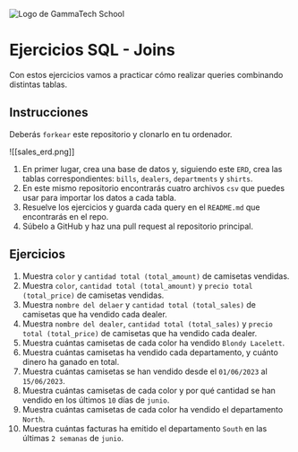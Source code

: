 ![Logo de GammaTech School](https://github.com/GammaTechSchool/MAD_PART_Lovelace_2/blob/main/src/assets/Logo_Yellow.png)

# Ejercicios SQL - Joins
Con estos ejercicios vamos a practicar cómo realizar queries combinando distintas tablas.

## Instrucciones
Deberás `forkear` este repositorio y clonarlo en tu ordenador.

![[sales_erd.png]]

1. En primer lugar, crea una base de datos y, siguiendo este `ERD`, crea las tablas correspondientes: `bills`, `dealers`, `departments` y `shirts`.
2. En este mismo repositorio encontrarás cuatro archivos `csv` que puedes usar para importar los datos a cada tabla.
3. Resuelve los ejercicios y guarda cada query en el `README.md` que encontrarás en el repo.
4. Súbelo a GitHub y haz una pull request al repositorio principal.

## Ejercicios
1. Muestra `color` y `cantidad total (total_amount)` de camisetas vendidas.
2. Muestra `color`, `cantidad total (total_amount)` y `precio total (total_price)` de camisetas vendidas.
3. Muestra `nombre del delaer` y `cantidad total (total_sales)` de camisetas que ha vendido cada dealer.
4. Muestra `nombre del dealer`, `cantidad total (total_sales)` y `precio total (total_price)` de camisetas que ha vendido cada dealer.
5. Muestra cuántas camisetas de cada color ha vendido `Blondy Lacelett`.
6. Muestra cuántas camisetas ha vendido cada departamento, y cuánto dinero ha ganado en total.
7. Muestra cuántas camisetas se han vendido desde el `01/06/2023` al `15/06/2023`.
8. Muestra cuántas camisetas de cada color y por qué cantidad se han vendido en los últimos `10` días de `junio`.
9. Muestra cuántas camisetas de cada color ha vendido el departamento `North`.
10. Muestra cuántas facturas ha emitido el departamento `South` en las últimas `2 semanas` de `junio`.